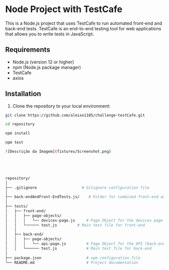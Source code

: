 # Node Project with TestCafe

This is a Node.js project that uses TestCafe to run automated front-end and back-end tests. TestCafe is an end-to-end testing tool for web applications that allows you to write tests in JavaScript.

## Requirements

- Node.js (version 12 or higher)
- npm (Node.js package manager)
- TestCafe
- axios

## Installation

1. Clone the repository to your local environment:

```bash
git clone https://github.com/aleixo1105/challenge-testCafe.git

cd repository

npm install

npm test

![Descrição da Imagem](fixtures/Screenshot.png)





repository/
│
├── .gitignore                    # Gitignore configuration file
│
├── back-endAndFront-EndTests.js/    # Folder for combined front-end and back-end tests
│
├── tests/
│   ├── front-end/
│   │   ├── page-objects/
│   │   │   └── devices-page.js     # Page Object for the devices page (front-end)
│   │   └────── test.js         # Main test file for front-end
│   │
│   ├── back-end/
│   │   ├── page-objects/
│   │   │   └── api-page.js         # Page Object for the API (back-end)
│   │   └────── test.js             # Main test file for back-end
│
├── package.json                    # npm configuration file
└── README.md                       # Project documentation
